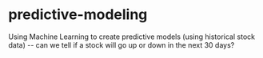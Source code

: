 # predictive-modeling
Using Machine Learning to create predictive models (using historical stock data) -- can we tell if a stock will go up or down in the next 30 days?
